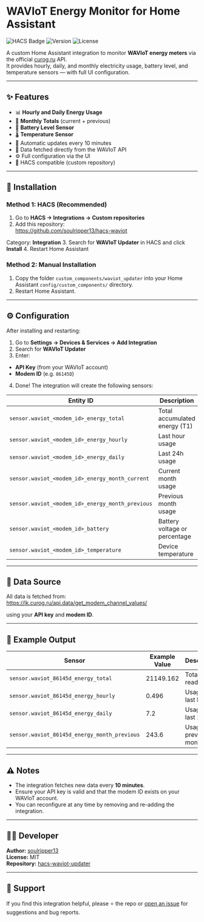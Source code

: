 # WAVIoT Energy Monitor for Home Assistant

![HACS Badge](https://img.shields.io/badge/HACS-Custom-41BDF5.svg)
![Version](https://img.shields.io/badge/version-1.0.0-blue.svg)
![License](https://img.shields.io/github/license/soulripper13/hacs-waviot-updater.svg)

A custom Home Assistant integration to monitor **WAVIoT energy meters** via the official [curog.ru](https://lk.curog.ru) API.  
It provides hourly, daily, and monthly electricity usage, battery level, and temperature sensors — with full UI configuration.

---

## ✨ Features

- 📊 **Hourly and Daily Energy Usage**  
- 📅 **Monthly Totals** (current + previous)
- 🔋 **Battery Level Sensor**  
- 🌡️ **Temperature Sensor**
- 🔁 Automatic updates every 10 minutes
- 🧠 Data fetched directly from the WAVIoT API
- ⚙️ Full configuration via the UI
- 🧩 HACS compatible (custom repository)

---

## 🧰 Installation

### Method 1: HACS (Recommended)

1. Go to **HACS → Integrations → Custom repositories**  
2. Add this repository:  
https://github.com/soulripper13/hacs-waviot

Category: **Integration**
3. Search for **WAVIoT Updater** in HACS and click **Install**
4. Restart Home Assistant

### Method 2: Manual Installation

1. Copy the folder `custom_components/waviot_updater` into your Home Assistant `config/custom_components/` directory.
2. Restart Home Assistant.

---

## ⚙️ Configuration

After installing and restarting:

1. Go to **Settings → Devices & Services → Add Integration**
2. Search for **WAVIoT Updater**
3. Enter:
- **API Key** (from your WAVIoT account)
- **Modem ID** (e.g. `86145D`)
4. Done! The integration will create the following sensors:

| Entity ID | Description | Unit |
|------------|--------------|------|
| `sensor.waviot_<modem_id>_energy_total` | Total accumulated energy (T1) | kWh |
| `sensor.waviot_<modem_id>_energy_hourly` | Last hour usage | kWh |
| `sensor.waviot_<modem_id>_energy_daily` | Last 24h usage | kWh |
| `sensor.waviot_<modem_id>_energy_month_current` | Current month usage | kWh |
| `sensor.waviot_<modem_id>_energy_month_previous` | Previous month usage | kWh |
| `sensor.waviot_<modem_id>_battery` | Battery voltage or percentage | % |
| `sensor.waviot_<modem_id>_temperature` | Device temperature | °C |

---

## 🔄 Data Source

All data is fetched from:
https://lk.curog.ru/api.data/get_modem_channel_values/

using your **API key** and **modem ID**.

---

## 🧪 Example Output

| Sensor | Example Value | Description |
|---------|----------------|-------------|
| `sensor.waviot_86145d_energy_total` | 21149.162 | Total reading |
| `sensor.waviot_86145d_energy_hourly` | 0.496 | Usage for last hour |
| `sensor.waviot_86145d_energy_daily` | 7.2 | Usage for last 24h |
| `sensor.waviot_86145d_energy_month_previous` | 243.6 | Usage in previous month |

---

## ⚠️ Notes

- The integration fetches new data every **10 minutes**.
- Ensure your API key is valid and that the modem ID exists on your WAVIoT account.
- You can reconfigure at any time by removing and re-adding the integration.

---

## 🧑‍💻 Developer

**Author:** [soulripper13](https://github.com/soulripper13)  
**License:** MIT  
**Repository:** [hacs-waviot-updater](https://github.com/soulripper13/hacs-waviot)

---

## 🩵 Support

If you find this integration helpful, please ⭐️ the repo or [open an issue](https://github.com/soulripper13/hacs-waviot/issues) for suggestions and bug reports.
